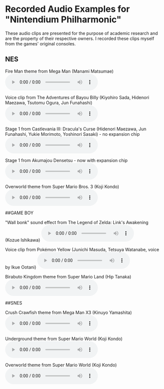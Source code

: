 # Recorded Audio Examples for "Nintendium Philharmonic"

These audio clips are presented for the purpose of academic research and are the property of their respective owners. I recorded these clips myself from the games' original consoles.

## NES

Fire Man theme from Mega Man (Manami Matsumae)
<audio
    controls
	src="Megaman.mp3">
	audio recording
</audio>

Voice clip from The Adventures of Bayou Billy (Kiyohiro Sada, Hidenori Maezawa, Tsutomu Ogura, Jun Funahashi)
<audio
    controls
	src="The Adventures of Bayou Billy.mp3">
	audio recording
</audio>

Stage 1 from Castlevania III: Dracula's Curse (Hidenori Maezawa, Jun Funahashi, Yukie Morimoto, Yoshinori Sasaki) - no expansion chip
<audio
    controls
	src="Castlevania III Dracula's Curse.mp3">
	audio recording
</audio>

Stage 1 from Akumajou Densetsu - now with expansion chip
<audio
    controls
	src="Akumajou Densetsu.mp3">
	audio recording
</audio>

Overworld theme from Super Mario Bros. 3 (Koji Kondo)
<audio
    controls
	src="Super Mario Bros 3.mp3">
	audio recording
</audio>

##GAME BOY

"Wall bonk" sound effect from The Legend of Zelda: Link's Awakening (Kozue Ishikawa)
<audio
    controls
	src="Links Awakening.mp3">
	audio recording
</audio>

Voice clip from Pokémon Yellow (Junichi Masuda, Tetsuya Watanabe, voice by Ikue Ootani)
<audio
    controls
	src="Pokemon Yellow.mp3">
	audio recording
</audio>

Birabuto Kingdom theme from Super Mario Land (Hip Tanaka)
<audio
    controls
	src="Super Mario Land.mp3">
	audio recording
</audio>

##SNES

Crush Crawfish theme from Mega Man X3 (Kinuyo Yamashita)
<audio
    controls
	src="Megaman X3.mp3">
	audio recording
</audio>

Underground theme from Super Mario World  (Koji Kondo)
<audio
    controls
	src="Super Mario World Underground.mp3">
	audio recording
</audio>

Overworld theme from Super Mario World (Koji Kondo)
<audio
    controls
	src="Super Mario World Overworld.mp3">
	audio recording
</audio>
